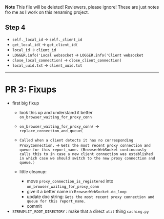 **Note** This file will be deleted! Reviewers, please ignore! These are just notes fro me as I work on this renaming project.


## Step 4

- `self._local_id` -> `self._client_id`
- `get_local_id(` -> `get_client_id(`
- `local_id` -> `client_id`
- `LOGGER.info('Local websocket` -> `LOGGER.info('Client websocket`
- `close_local_connection(` -> `close_client_connection(`
- `local_uuid.txt` -> `client_uuid.txt`

---

# PR 3: Fixups

- first big fixup
  - look this up and understand it better `on_browser_waiting_for_proxy_conn`
  - `on_browser_waiting_for_proxy_conn(` -> `replace_connection_and_queue(`

  - `Called when a client detects it has no corresponding ProxyConnection.` -> `Gets the most recent proxy connection and queue for this report_name. (BrowserWebSocket continuously calls this to in case a new client connection was established in which case we should switch to the new proxy connection and queue.)`

  - little cleanup:
    - move `proxy_connection_is_registered` into  `on_browser_waiting_for_proxy_conn`
    - give it a better name in `BrowserWebSocket.do_loop`
    - update doc string: `Gets the most recent proxy connection and queue for this report_name.`
    - commit
- `STREAMLIT_ROOT_DIRECTORY` : make that a direct `util` thing `caching.py`
